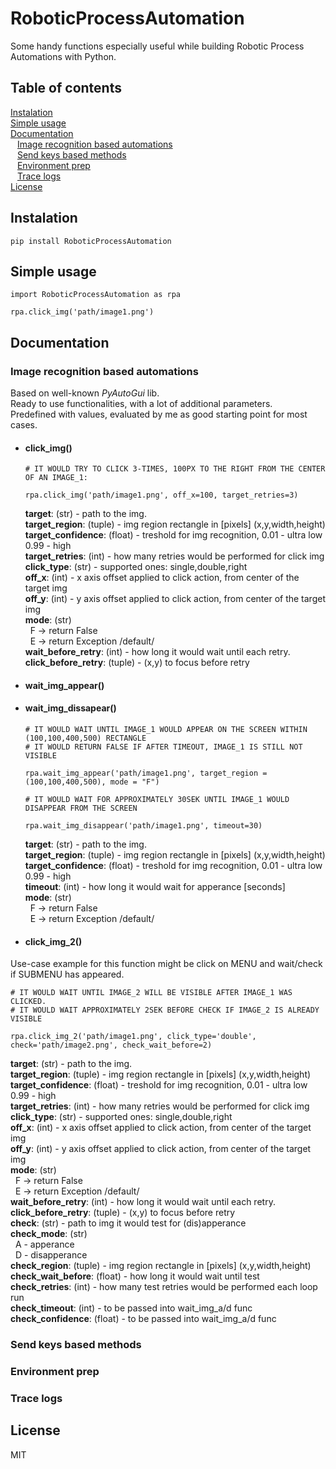 # RoboticProcessAutomation
Some handy functions especially useful while building Robotic Process Automations with Python.

## Table of contents

[Instalation](#instalation) <br />
[Simple usage](#simple-usage) <br />
[Documentation](#documentation) <br />
&ensp; [Image recognition based automations](#image-recognition-based-automations) <br />
&ensp; [Send keys based methods](#send-keys-based-methods) <br />
&ensp; [Environment prep](#environment-prep) <br />
&ensp; [Trace logs](#trace-logs) <br />
[License](#license)

## Instalation
```
pip install RoboticProcessAutomation
```

## Simple usage
```
import RoboticProcessAutomation as rpa

rpa.click_img('path/image1.png')
```

## Documentation

### Image recognition based automations
Based on well-known *PyAutoGui* lib. <br />
Ready to use functionalities, with a lot of additional parameters. <br />
Predefined with values, evaluated by me as good starting point for most cases.

* #### click_img()
  ```
  # IT WOULD TRY TO CLICK 3-TIMES, 100PX TO THE RIGHT FROM THE CENTER OF AN IMAGE_1:

  rpa.click_img('path/image1.png', off_x=100, target_retries=3)
  ```

  <strong>target</strong>: (str) - path to the img. <br />
  <strong>target_region</strong>: (tuple) - img region rectangle in [pixels] (x,y,width,height) <br />
  <strong>target_confidence</strong>: (float) - treshold for img recognition, 0.01 - ultra low 0.99 - high <br />
  <strong>target_retries</strong>: (int) - how many retries would be performed for click img <br />
  <strong>click_type</strong>: (str) - supported ones: single,double,right <br />
  <strong>off_x</strong>: (int) - x axis offset applied to click action, from center of the target img  <br />
  <strong>off_y</strong>: (int) - y axis offset applied to click action, from center of the target img  <br />
  <strong>mode</strong>: (str) <br />
  &nbsp; F -> return False  <br />
  &nbsp; E -> return Exception /default/ <br />
  <strong>wait_before_retry</strong>: (int) - how long it would wait until each retry. <br />
  <strong>click_before_retry</strong>: (tuple) - (x,y) to focus before retry <br />

* #### wait_img_appear()
* #### wait_img_dissapear()
  ```
  # IT WOULD WAIT UNTIL IMAGE_1 WOULD APPEAR ON THE SCREEN WITHIN (100,100,400,500) RECTANGLE
  # IT WOULD RETURN FALSE IF AFTER TIMEOUT, IMAGE_1 IS STILL NOT VISIBLE
  
  rpa.wait_img_appear('path/image1.png', target_region = (100,100,400,500), mode = "F")
  
  # IT WOULD WAIT FOR APPROXIMATELY 30SEK UNTIL IMAGE_1 WOULD DISAPPEAR FROM THE SCREEN
  
  rpa.wait_img_disappear('path/image1.png', timeout=30)
  ```
  <strong>target</strong>: (str) - path to the img. <br />
  <strong>target_region</strong>: (tuple) - img region rectangle in [pixels] (x,y,width,height) <br />
  <strong>target_confidence</strong>: (float) - treshold for img recognition, 0.01 - ultra low 0.99 - high <br />
  <strong>timeout</strong>: (int) - how long it would wait for apperance [seconds]  <br />
  <strong>mode</strong>: (str) <br />
  &nbsp;  F -> return False <br />
  &nbsp;  E -> return Exception /default/ <br />
  
* #### click_img_2()
Use-case example for this function might be click on MENU and wait/check if SUBMENU has appeared.

```
# IT WOULD WAIT UNTIL IMAGE_2 WILL BE VISIBLE AFTER IMAGE_1 WAS CLICKED.
# IT WOULD WAIT APPROXIMATELY 2SEK BEFORE CHECK IF IMAGE_2 IS ALREADY VISIBLE

rpa.click_img_2('path/image1.png', click_type='double', check='path/image2.png', check_wait_before=2)
```

<strong>target</strong>: (str) - path to the img.<br />
<strong>target_region</strong>: (tuple) - img region rectangle in [pixels] (x,y,width,height)<br />
<strong>target_confidence</strong>: (float) - treshold for img recognition, 0.01 - ultra low 0.99 - high<br />
<strong>target_retries</strong>: (int) - how many retries would be performed for click img<br />
<strong>click_type</strong>: (str) - supported ones: single,double,right<br />
<strong>off_x</strong>: (int) - x axis offset applied to click action, from center of the target img <br />
<strong>off_y</strong>: (int) - y axis offset applied to click action, from center of the target img <br />
<strong>mode</strong>: (str)<br />
&nbsp;   F -> return False <br />
&nbsp;   E -> return Exception /default/<br />
<strong>wait_before_retry</strong>: (int) - how long it would wait until each retry.<br />
<strong>click_before_retry</strong>: (tuple) - (x,y) to focus before retry<br />
<strong>check</strong>: (str) - path to img it would test for (dis)apperance<br />
<strong>check_mode</strong>: (str)<br />
 &nbsp;  A - apperance<br />
 &nbsp;  D - disapperance<br />
<strong>check_region</strong>: (tuple) - img region rectangle in [pixels] (x,y,width,height)<br />
<strong>check_wait_before</strong>: (float) - how long it would wait until test<br />
<strong>check_retries</strong>: (int) - how many test retries would be performed each loop run<br />
<strong>check_timeout</strong>: (int) - to be passed into wait_img_a/d func <br />
<strong>check_confidence</strong>: (float) - to be passed into wait_img_a/d func <br />
    


### Send keys based methods

### Environment prep

### Trace logs

## License
MIT
